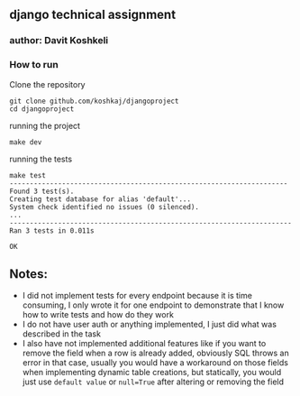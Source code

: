 ## django technical assignment

### author: Davit Koshkeli


### How to run 

Clone the repository
```shell
git clone github.com/koshkaj/djangoproject
cd djangoproject
```

running the project
```shell
make dev
```

running the tests
```shell
make test
---------------------------------------------------------------------
Found 3 test(s).
Creating test database for alias 'default'...
System check identified no issues (0 silenced).
...
----------------------------------------------------------------------
Ran 3 tests in 0.011s

OK

```

## Notes:

- I did not implement tests for every endpoint because it is time consuming, I only wrote it 
for one endpoint to demonstrate that I know how to write tests and how do they work
- I do not have user auth or anything implemented, I just did what was described in the task
- I also have not implemented additional features like if you want to remove the field when a row is already added,
obviously SQL throws an error in that case, usually you would have a workaround on those fields when implementing dynamic
table creations, but statically, you would just use `default value` or `null=True` after altering or removing the field


